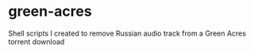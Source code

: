 # green-acres
Shell scripts I created to remove Russian audio track from a Green Acres torrent download
